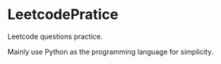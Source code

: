 # LeetcodePratice
Leetcode questions practice. 

Mainly use Python as the programming language for simplicity.